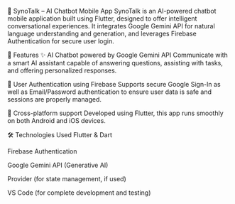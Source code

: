 
🤖 SynoTalk – AI Chatbot Mobile App
SynoTalk is an AI-powered chatbot mobile application built using Flutter, designed to offer intelligent conversational experiences. It integrates Google Gemini API for natural language understanding and generation, and leverages Firebase Authentication for secure user login.

🔑 Features
✨ AI Chatbot powered by Google Gemini API
Communicate with a smart AI assistant capable of answering questions, assisting with tasks, and offering personalized responses.

🔐 User Authentication using Firebase
Supports secure Google Sign-In as well as Email/Password authentication to ensure user data is safe and sessions are properly managed.

📱 Cross-platform support
Developed using Flutter, this app runs smoothly on both Android and iOS devices.

🛠️ Technologies Used
Flutter & Dart

Firebase Authentication

Google Gemini API (Generative AI)

Provider (for state management, if used)

VS Code (for complete development and testing)
